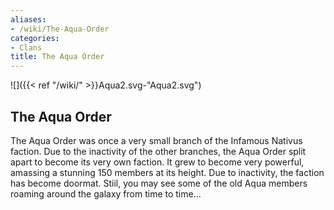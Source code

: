 ```yaml
---
aliases:
- /wiki/The-Aqua-Order
categories:
- Clans
title: The Aqua Order
---
```


![]({{< ref "/wiki/" >}}Aqua2.svg-"Aqua2.svg")

## The Aqua Order 

The Aqua Order was once a very small branch of the Infamous Nativus faction. Due to the inactivity of the other branches, the Aqua Order split apart to become its very own faction. It grew to become very powerful, amassing a stunning 150 members at its height. Due to inactivity, the faction has become doormat. Stiil, you may see some of the old Aqua members roaming around the galaxy from time to time...